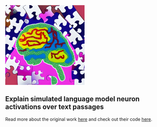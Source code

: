 <div style="align: center">
  <img src=static/assets/logo.jpg width=50%></img>
</div>

## Explain simulated language model neuron activations over text passages

Read more about the original work [here](https://openaipublic.blob.core.windows.net/neuron-explainer/paper/index.html)
and check out their code [here](https://github.com/openai/automated-interpretability/blob/main/neuron-explainer/demos/explain_puzzles.ipynb).
